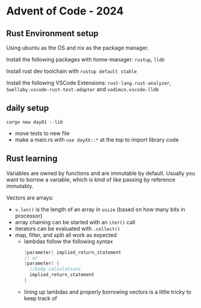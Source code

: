 # Advent of Code - 2024

## Rust Environment setup

Using ubuntu as the OS and nix as the package manager.

Install the following packages with home-manager: `rustup`, `lldb`

Install rust dev toolchain with `rustup default stable`

Install the following VSCode Extensions: `rust-lang.rust-analyzer`, `Swellaby.vscode-rust-test-adapter` and `vadimcn.vscode-lldb`



## daily setup

`cargo new day01 --lib`

- move tests to new file
- make a main.rs with `use dayXX::*` at the top to import library code

## Rust learning

Variables are owned by functions and are immutable by default. Usually you want to borrow a variable, which is kind of like passing by reference immutably.

Vectors are arrays:
- `v.len()` is the length of an array in `usize` (based on how many bits in processor)
- array chaining can be started with an `iter()` call
- iterators can be evaluated with `.collect()`
- map, filter, and split all work as expected
    - lambdas follow the following syntax
      ```rs
      |parameter| implied_return_statement
      // or
      |parameter| {
        //body calculations
        implied_return_statement
      }
      ```
    - lining up lambdas and properly borrowing vectors is a little tricky to keep track of